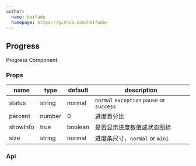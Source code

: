 ```yaml
---
author:
  name: heifade
  homepage: https://github.com/heifade/
---
```


## Progress

Progress Component.

### Props
|name|type|default|description|
|---|---|---|---|
|status|string|normal|`normal` `exception` `pause` or `success`|
|percent|number|0|进度百分比|
|showInfo|true|boolean|是否显示进度数值或状态图标|
|size|string|normal|进度条尺寸，`normal` or `mini`|

### Api